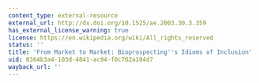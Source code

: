 ```yaml
---
content_type: external-resource
external_url: http://dx.doi.org/10.1525/ae.2003.30.3.359
has_external_license_warning: true
license: https://en.wikipedia.org/wiki/All_rights_reserved
status: ''
title: 'From Market to Market: Bioprospecting''s Idioms of Inclusion'
uid: 0364b3a4-103d-4841-ac94-f0c762a104d7
wayback_url: ''
---
```

